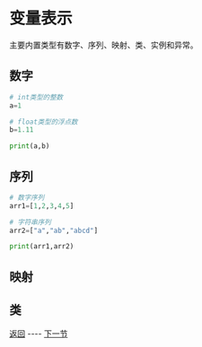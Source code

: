 # 变量表示

主要内置类型有数字、序列、映射、类、实例和异常。

## 数字

```Python
# int类型的整数
a=1

# float类型的浮点数
b=1.11

print(a,b)

```

## 序列

```Python
# 数字序列
arr1=[1,2,3,4,5]

# 字符串序列
arr2=["a","ab","abcd"]

print(arr1,arr2)

```

## 映射

## 类

[返回](/doc/Python入门) ---- [下一节](/doc/Pyhton入门_3)